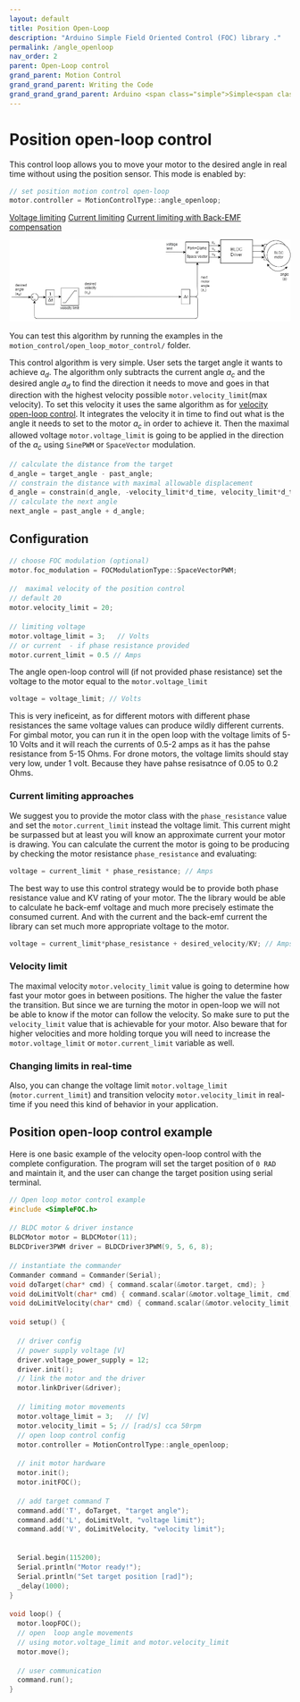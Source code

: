 ```yaml
---
layout: default
title: Position Open-Loop
description: "Arduino Simple Field Oriented Control (FOC) library ."
permalink: /angle_openloop
nav_order: 2
parent: Open-Loop control
grand_parent: Motion Control
grand_grand_parent: Writing the Code
grand_grand_grand_parent: Arduino <span class="simple">Simple<span class="foc">FOC</span>library</span>
---
```


# Position open-loop control 
This control loop allows you to move your motor to the desired angle in real time without using the position sensor. This mode is enabled by:
```cpp
// set position motion control open-loop
motor.controller = MotionControlType::angle_openloop;
```

<script type="text/javascript">
    function show(id){
        Array.from(document.getElementsByClassName('gallery_img')).forEach(
        function(e){e.style.display = "none";});
        document.getElementById(id).style.display = "block";
        Array.from(document.getElementsByClassName("btn-primary")).forEach(
        function(e){e.classList.remove("btn-primary");});
        document.getElementById("btn-"+id).classList.add("btn-primary");
    }
</script>

<a href ="javascript:show(0);" id="btn-0" class="btn  btn-primary">Voltage limiting</a>
<a href ="javascript:show(1);" id="btn-1" class="btn">Current limiting</a>
<a href ="javascript:show(2);" id="btn-2" class="btn ">Current limiting with Back-EMF compensation</a>

<img style="display:display" id="0" class="gallery_img " src="extras/Images/open_loop_angle (3).png"/>
<img style="display:none" id="1" class="gallery_img " src="extras/Images/open_loop_angle (1).png"/>
<img style="display:none" id="2" class="gallery_img " src="extras/Images/open_loop_angle (2).png"/>


You can test this algorithm by running the examples in the `motion_control/open_loop_motor_control/` folder.

This control algorithm is very simple. User sets the target angle it wants to achieve <i>a<sub>d</sub></i>. The algorithm only subtracts the current angle <i>a<sub>c</sub></i> and the desired angle <i>a<sub>d</sub></i> to find the direction it needs to move and goes in that direction with the highest velocity possible `motor.velocity_limit`(max velocity). To set this velocity it uses the same algorithm as for [velocity open-loop control](velocity_openloop). It integrates the velocity it in time to find out what is the angle it needs to set to the motor <i>a<sub>c</sub></i> in order to achieve it. Then the maximal allowed voltage `motor.voltage_limit` is going to be applied in the direction of the <i>a<sub>c</sub></i> using `SinePWM` or `SpaceVector` modulation. 

```cpp
// calculate the distance from the target
d_angle = target_angle - past_angle;
// constrain the distance with maximal allowable displacement
d_angle = constrain(d_angle, -velocity_limit*d_time, velocity_limit*d_time)
// calculate the next angle
next_angle = past_angle + d_angle;
```

## Configuration
``` cpp
// choose FOC modulation (optional)
motor.foc_modulation = FOCModulationType::SpaceVectorPWM;

//  maximal velocity of the position control
// default 20
motor.velocity_limit = 20;

// limiting voltage 
motor.voltage_limit = 3;   // Volts
// or current  - if phase resistance provided
motor.current_limit = 0.5 // Amps

```

The angle open-loop control will (if not provided phase resistance) set the voltage to the motor equal to the `motor.voltage_limit`

```cpp
voltage = voltage_limit; // Volts
```
This is very ineficeint, as for different motors with different phase resistances the same voltage values can produce wildly different currents.
For gimbal motor, you can run it in the open loop with the voltage limits of 5-10 Volts and it will reach the currents of 0.5-2 amps as it has the pahse resistance from 5-15 Ohms. For drone motors, the voltage limits should stay very low, under 1 volt. Because they have pahse resisatnce of 0.05 to 0.2 Ohms.

### Current limiting approaches

We suggest you to provide the motor class with the `phase_resistance` value and set the `motor.current_limit` instead the voltage limit. This current might be surpassed but at least you will know an approximate current your motor is drawing. You can calculate the current the motor is going to be producing by checking the motor resistance `phase_resistance` and evaluating:
```cpp
voltage = current_limit * phase_resistance; // Amps
```
The best way to use this control strategy would be to provide both phase resistance value and KV rating of your motor. The the library would be able to calculate he back-emf voltage and much more precisely estimate the consumed current. And with the current and the back-emf current the library can set much more appropriate voltage to the motor.
```cpp
voltage = current_limit*phase_resistance + desired_velocity/KV; // Amps
```

### Velocity limit

The maximal velocity `motor.velocity_limit` value is going to determine how fast your motor goes in between positions. The higher the value the faster the transition. But since we are turning the motor in open-loop we will not be able to know if the motor can follow the velocity. So make sure to put the `velocity_limit` value that is achievable for your motor. Also beware that for higher velocities and more holding torque you will need to increase the `motor.voltage_limit` or `motor.current_limit` variable as well.

### Changing limits in real-time

Also, you can change the voltage limit `motor.voltage_limit` (`motor.current_limit`) and transition velocity `motor.velocity_limit` in real-time if you need this kind of behavior in your application.

## Position open-loop control example
Here is one basic example of the velocity open-loop control with the complete configuration. The program will set the target position of `0 RAD` and maintain it, and the user can change the target position using serial terminal.
```cpp
// Open loop motor control example
#include <SimpleFOC.h>

// BLDC motor & driver instance
BLDCMotor motor = BLDCMotor(11);
BLDCDriver3PWM driver = BLDCDriver3PWM(9, 5, 6, 8);

// instantiate the commander
Commander command = Commander(Serial);
void doTarget(char* cmd) { command.scalar(&motor.target, cmd); }
void doLimitVolt(char* cmd) { command.scalar(&motor.voltage_limit, cmd); }
void doLimitVelocity(char* cmd) { command.scalar(&motor.velocity_limit, cmd); }

void setup() {

  // driver config
  // power supply voltage [V]
  driver.voltage_power_supply = 12;
  driver.init();
  // link the motor and the driver
  motor.linkDriver(&driver);

  // limiting motor movements
  motor.voltage_limit = 3;   // [V]
  motor.velocity_limit = 5; // [rad/s] cca 50rpm
  // open loop control config
  motor.controller = MotionControlType::angle_openloop;

  // init motor hardware
  motor.init();
  motor.initFOC();

  // add target command T
  command.add('T', doTarget, "target angle");
  command.add('L', doLimitVolt, "voltage limit");
  command.add('V', doLimitVelocity, "velocity limit");


  Serial.begin(115200);
  Serial.println("Motor ready!");
  Serial.println("Set target position [rad]");
  _delay(1000);
}

void loop() {
  motor.loopFOC(); 
  // open  loop angle movements
  // using motor.voltage_limit and motor.velocity_limit
  motor.move();
  
  // user communication
  command.run();
}
```